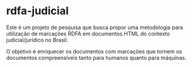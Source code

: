 # rdfa-judicial

Este é um projeto de pesquisa que busca propor uma metodologia para utilização de marcações RDFA em documentos HTML do contexto judicial/jurídico no Brasil.

O objetivo é enriquecer os documentos com marcações que tornem os documentos compreensíveis tanto para humanos quanto para máquinas.

